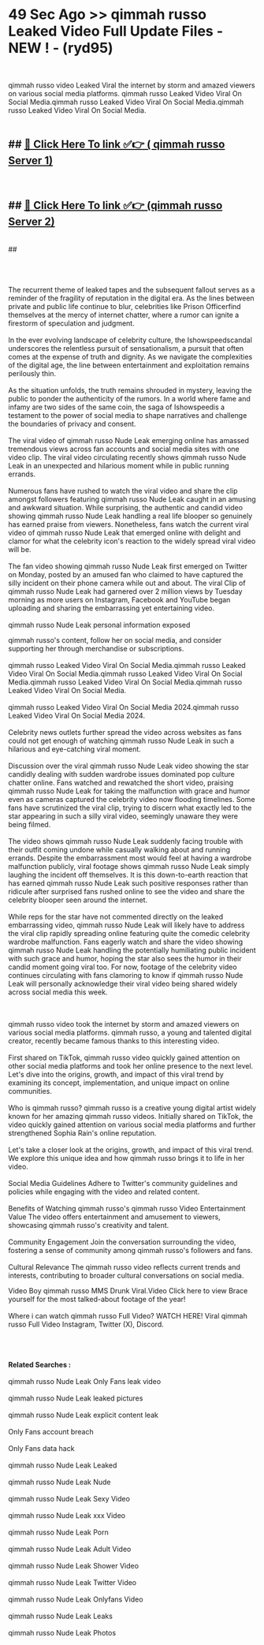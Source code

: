 # 49 Sec Ago >> qimmah russo Leaked Video Full Update Files - NEW ! - (ryd95) <br>
<br>

qimmah russo video Leaked Viral the internet by storm and amazed viewers on various social media platforms. qimmah russo Leaked Video Viral On Social Media.qimmah russo Leaked Video Viral On Social Media.qimmah russo Leaked Video Viral On Social Media.<br>
 <br>

## ##  <a href="https://clipsfans.site?title=qimmah_russo&ref=gitt">🔴 Click Here To link ✅👉 ( qimmah russo Server 1)</a><br>
  <br>

##  ##  <a href="https://clipsfans.site?title=qimmah_russo&ref=gitt">🔴 Click Here To link ✅👉 (qimmah russo  Server 2)</a><br>
  <br>
  ##


  <br>

  <br>

<br><br>
The recurrent theme of leaked tapes and the subsequent fallout serves as a reminder of the fragility of reputation in the digital era. As the lines between private and public life continue to blur, celebrities like Prison Officerfind themselves at the mercy of internet chatter, where a rumor can ignite a firestorm of speculation and judgment.
<br><br>
In the ever evolving landscape of celebrity culture, the Ishowspeedscandal underscores the relentless pursuit of sensationalism, a pursuit that often comes at the expense of truth and dignity. As we navigate the complexities of the digital age, the line between entertainment and exploitation remains perilously thin.
<br><br>
As the situation unfolds, the truth remains shrouded in mystery, leaving the public to ponder the authenticity of the rumors. In a world where fame and infamy are two sides of the same coin, the saga of Ishowspeedis a testament to the power of social media to shape narratives and challenge the boundaries of privacy and consent.
<br><br>
The viral video of qimmah russo Nude Leak emerging online has amassed tremendous views across fan accounts and social media sites with one video clip. The viral video circulating recently shows qimmah russo Nude Leak in an unexpected and hilarious moment while in public running errands.
<br><br>
Numerous fans have rushed to watch the viral video and share the clip amongst followers featuring qimmah russo Nude Leak caught in an amusing and awkward situation. While surprising, the authentic and candid video showing qimmah russo Nude Leak handling a real life blooper so genuinely has earned praise from viewers. Nonetheless, fans watch the current viral video of qimmah russo Nude Leak that emerged online with delight and clamor for what the celebrity icon's reaction to the widely spread viral video will be.
<br><br>
The fan video showing qimmah russo Nude Leak first emerged on Twitter on Monday, posted by an amused fan who claimed to have captured the silly incident on their phone camera while out and about. The viral Clip of qimmah russo Nude Leak had garnered over 2 million views by Tuesday morning as more users on Instagram, Facebook and YouTube began uploading and sharing the embarrassing yet entertaining video.
<br><br>
qimmah russo Nude Leak personal information exposed


qimmah russo's content, follow her on social media, and consider supporting her through merchandise or subscriptions.
<br><br>
qimmah russo Leaked Video Viral On Social Media.qimmah russo Leaked Video Viral On Social Media.qimmah russo Leaked Video Viral On Social Media.qimmah russo Leaked Video Viral On Social Media.qimmah russo Leaked Video Viral On Social Media.
<br><br>
qimmah russo Leaked Video Viral On Social Media 2024.qimmah russo Leaked Video Viral On Social Media 2024.
<br><br>
Celebrity news outlets further spread the video across websites as fans could not get enough of watching qimmah russo Nude Leak in such a hilarious and eye-catching viral moment.
<br><br>
Discussion over the viral qimmah russo Nude Leak video showing the star candidly dealing with sudden wardrobe issues dominated pop culture chatter online. Fans watched and rewatched the short video, praising qimmah russo Nude Leak for taking the malfunction with grace and humor even as cameras captured the celebrity video now flooding timelines. Some fans have scrutinized the viral clip, trying to discern what exactly led to the star appearing in such a silly viral video, seemingly unaware they were being filmed.
<br><br>
The video shows qimmah russo Nude Leak suddenly facing trouble with their outfit coming undone while casually walking about and running errands. Despite the embarrassment most would feel at having a wardrobe malfunction publicly, viral footage shows qimmah russo Nude Leak simply laughing the incident off themselves. It is this down-to-earth reaction that has earned qimmah russo Nude Leak such positive responses rather than ridicule after surprised fans rushed online to see the video and share the celebrity blooper seen around the internet.
<br><br>
While reps for the star have not commented directly on the leaked embarrassing video, qimmah russo Nude Leak will likely have to address the viral clip rapidly spreading online featuring quite the comedic celebrity wardrobe malfunction. Fans eagerly watch and share the video showing qimmah russo Nude Leak handling the potentially humiliating public incident with such grace and humor, hoping the star also sees the humor in their candid moment going viral too. For now, footage of the celebrity video continues circulating with fans clamoring to know if qimmah russo Nude Leak will personally acknowledge their viral video being shared widely across social media this week.


<br><br>
qimmah russo video took the internet by storm and amazed viewers on various social media platforms. qimmah russo, a young and talented digital creator, recently became famous thanks to this interesting video.
<br><br>
First shared on TikTok, qimmah russo video quickly gained attention on other social media platforms and took her online presence to the next level. Let's dive into the origins, growth, and impact of this viral trend by examining its concept, implementation, and unique impact on online communities.
<br><br>
Who is qimmah russo? qimmah russo is a creative young digital artist widely known for her amazing qimmah russo videos. Initially shared on TikTok, the video quickly gained attention on various social media platforms and further strengthened Sophia Rain's online reputation.
<br><br>
Let's take a closer look at the origins, growth, and impact of this viral trend. We explore this unique idea and how qimmah russo brings it to life in her video.
<br><br>
Social Media Guidelines Adhere to Twitter's community guidelines and policies while engaging with the video and related content.
<br><br>
Benefits of Watching qimmah russo's qimmah russo Video Entertainment Value The video offers entertainment and amusement to viewers, showcasing qimmah russo's creativity and talent.
<br><br>
Community Engagement Join the conversation surrounding the video, fostering a sense of community among qimmah russo's followers and fans.
<br><br>
Cultural Relevance The qimmah russo video reflects current trends and interests, contributing to broader cultural conversations on social media.

Video Boy qimmah russo MMS Drunk Viral.Video Click here to view Brace yourself for the most talked-about footage of the year!
<br><br>
Where i can watch qimmah russo Full Video? WATCH HERE! Viral qimmah russo Full Video Instagram, Twitter (X), Discord.
<br><br>

<br><br>
<strong>Related Searches :</strong>
<br><br>
qimmah russo Nude Leak Only Fans leak video
<br><br>
qimmah russo Nude Leak leaked pictures
<br><br>
qimmah russo Nude Leak explicit content leak
<br><br>
Only Fans account breach
<br><br>
Only Fans data hack
<br><br>
qimmah russo Nude Leak Leaked
<br><br>
qimmah russo Nude Leak Nude
<br><br>
qimmah russo Nude Leak Sexy Video
<br><br>
qimmah russo Nude Leak xxx Video
<br><br>
qimmah russo Nude Leak Porn
<br><br>
qimmah russo Nude Leak Adult Video
<br><br>
qimmah russo Nude Leak Shower Video
<br><br>
qimmah russo Nude Leak Twitter Video
<br><br>
qimmah russo Nude Leak Onlyfans Video
<br><br>
qimmah russo Nude Leak Leaks
<br><br>
qimmah russo Nude Leak Photos